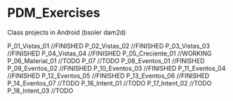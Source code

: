 # PDM_Exercises
Class projects in Android (bsoler dam2d)

P_01_Vistas_01 		//FINISHED
P_02_Vistas_02 		//FINISHED
P_03_Vistas_03 		//FINISHED
P_04_Vistas_04 		//FINISHED
P_05_Creciente_01 	//WORKING
P_06_Material_01 	//TODO
P_07				//TODO
P_08_Eventos_01		//FINISHED
P_09_Eventos_02		//FINISHED
P_10_Eventos_03		//FINISHED
P_11_Eventos_04		//FINISHED
P_12_Eventos_05		//FINISHED
P_13_Eventos_06		//FINISHED
P_14_Eventos_07		//TODO
P_16_Intent_01		//TODO
P_17_Intent_02		//TODO
P_18_Intent_03		//TODO
